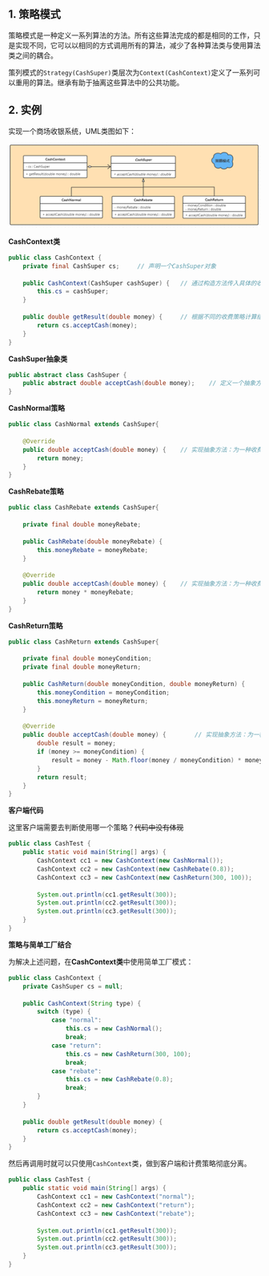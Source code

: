 ## 1. 策略模式

策略模式是一种定义一系列算法的方法。所有这些算法完成的都是相同的工作，只是实现不同，它可以以相同的方式调用所有的算法，减少了各种算法类与使用算法类之间的耦合。

策列模式的`Strategy(CashSuper)`类层次为`Context(CashContext)`定义了一系列可以重用的算法。继承有助于抽离这些算法中的公共功能。

## 2. 实例

实现一个商场收银系统，UML类图如下：

![image-20210906203757534](https://raw.githubusercontent.com/Floweryu/typora-img/main/img/20210906203759.png)

**CashContext类**

```java
public class CashContext {
    private final CashSuper cs;		// 声明一个CashSuper对象
    
    public CashContext(CashSuper cashSuper) {	// 通过构造方法传入具体的收费策略
        this.cs = cashSuper;
    }
    
    public double getResult(double money) {		// 根据不同的收费策略计算结果
        return cs.acceptCash(money);
    }
}
```



**CashSuper抽象类**

```java
public abstract class CashSuper {
    public abstract double acceptCash(double money);	// 定义一个抽象方法：收费策略
}
```



**CashNormal策略**

```java
public class CashNormal extends CashSuper{
    
    @Override
    public double acceptCash(double money) {	// 实现抽象方法：为一种收费策略
        return money;
    }
}
```



**CashRebate策略**

```java
public class CashRebate extends CashSuper{
    
    private final double moneyRebate;
    
    public CashRebate(double moneyRebate) {
        this.moneyRebate = moneyRebate;
    }

    @Override
    public double acceptCash(double money) {	// 实现抽象方法：为一种收费策略
        return money * moneyRebate;
    }
}
```



**CashReturn策略**

```java
public class CashReturn extends CashSuper{
    
    private final double moneyCondition;
    private final double moneyReturn;
    
    public CashReturn(double moneyCondition, double moneyReturn) {
        this.moneyCondition = moneyCondition;
        this.moneyReturn = moneyReturn;
    }
    
    @Override
    public double acceptCash(double money) {		// 实现抽象方法：为一种收费策略
        double result = money;
        if (money >= moneyCondition) {
            result = money - Math.floor(money / moneyCondition) * moneyReturn;
        }
        return result;
    }
}
```



**客户端代码**

这里客户端需要去判断使用哪一个策略？~~代码中没有体现~~

```java
public class CashTest {
    public static void main(String[] args) {
        CashContext cc1 = new CashContext(new CashNormal());
        CashContext cc2 = new CashContext(new CashRebate(0.8));
        CashContext cc3 = new CashContext(new CashReturn(300, 100));

        System.out.println(cc1.getResult(300));
        System.out.println(cc2.getResult(300));
        System.out.println(cc3.getResult(300));
    }
}
```



**策略与简单工厂结合**

为解决上述问题，在**CashContext类**中使用简单工厂模式：

```java
public class CashContext {
    private CashSuper cs = null;
    
    public CashContext(String type) {
        switch (type) {
            case "normal":
                this.cs = new CashNormal();
                break;
            case "return":
                this.cs = new CashReturn(300, 100);
                break;
            case "rebate":
                this.cs = new CashRebate(0.8);
                break;
        }
    }
    
    public double getResult(double money) {
        return cs.acceptCash(money);
    }
}
```

然后再调用时就可以只使用`CashContext`类，做到客户端和计费策略彻底分离。

```java
public class CashTest {
    public static void main(String[] args) {
        CashContext cc1 = new CashContext("normal");
        CashContext cc2 = new CashContext("return");
        CashContext cc3 = new CashContext("rebate");

        System.out.println(cc1.getResult(300));
        System.out.println(cc2.getResult(300));
        System.out.println(cc3.getResult(300));
    }
}
```